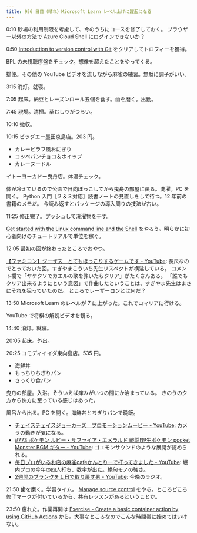 ```yaml
---
title: 956 日目（晴れ）Microsoft Learn レベル上げに躍起になる
---
```


0:10 砂場の利用制限を考慮して、今のうちにコースを修了しておく。
ブラウザー以外の方法で Azure Cloud Shell にログインできないか？

0:50 [Introduction to version control with Git](https://learn.microsoft.com/en-us/training/paths/intro-to-vc-git/)
をクリアしてトロフィーを獲得。

BPL の未視聴序盤をチェック。想像を超えたことをやってくる。

排便。その他の YouTube ビデオを流しながら麻雀の練習。無駄に調子がいい。

3:15 消灯。就寝。

7:05 起床。納豆とレーズンロール五個を食す。歯を磨く。出勤。

7:45 現場。清掃。草むしりがつらい。

10:10 撤収。

10:15 ビッグエー墨田京島店。203 円。

* カレーピラフ風おにぎり
* コッペパンチョコ＆ホイップ
* カレーヌードル

イトーヨーカドー曳舟店。体温チェック。

体が冷えているので公園で日向ぼっこしてから曳舟の部屋に戻る。洗濯。PC を開く。
Python 入門［２＆３対応］読書ノートの見直しをして待つ。12 年前の書籍のメモだ。
今読み返すとパッケージの導入周りの技法が古い。

11:25 修正完了。プッシュして洗濯物を干す。

[Get started with the Linux command line and the Shell](https://learn.microsoft.com/en-us/training/paths/shell/)
をやろう。明らかに初心者向けのチュートリアルで単位を稼ぐ。

12:05 最初の回が終わったところでおやつ。

[【ファミコン】ジーザス　とてもほっこりするゲームです - YouTube](https://www.youtube.com/watch?v=0PnbycwpqwY):
長尺なのでとっておいた回。すぎやまこういち先生リスペクトが横溢している。
コメント欄で「ヤケクソでカエルの歌を弾いたらクリア」がたくさんある。
「誰でもクリア出来るようにという意図」で作曲したということは、すぎやま先生はまさにそれを狙っていたのだ。
ところでレーザーロンとは何だ？

13:50 Microsoft Learn のレベルが 7 に上がった。これでロマリアに行ける。

YouTube で将棋の解説ビデオを観る。

14:40 消灯。就寝。

20:05 起床。外出。

20:25 コモディイイダ東向島店。535 円。

* 海鮮丼
* もっちりちぎりパン
* さっくり食パン

曳舟の部屋。入浴。そういえば痒みがいつの間にか治まっている。
きのうの夕方から快方に至っている感じはあった。

風呂から出る。PC を開く。海鮮丼とちぎりパンで晩飯。

* [チェイスチェイスジョーカーズ　プロモーションムービー - YouTube](https://www.youtube.com/watch?v=6ZtA5m3DP8I):
  カメラの動きが気になる。
* [&#x23;773 ポケモン ルビー・サファイア・エメラルド 戦闘!野生ポケモン pocket Monster BGM ギター - YouTube](https://www.youtube.com/watch?v=SOjAMN5w0po):
  ゴエモンサウンドのような展開が認められる。
* [毎日プロがいるお店の麻雀cafeかんとりーで打ってきました - YouTube](https://www.youtube.com/watch?v=SL7SKm8bY_E):
  堀内プロの今年の四人打ち、数字が出た。絶句モノの強さ。
* [2週間のブランクを１日で取り戻す男 - YouTube](https://www.youtube.com/watch?v=ukaoN9p83oI):
  今晩のラジオ。

21:50 歯を磨く。学習タイム。
[Manage source control](https://learn.microsoft.com/en-us/training/paths/az-400-manage-source-control/)
をやる。ところどころ修了マークが付いているから、共有レッスンがあるということか。

23:50 疲れた。作業再開は [Exercise - Create a basic container action by using GitHub Actions](https://learn.microsoft.com/en-us/training/modules/github-actions-automate-tasks/3-exercise-create-container-action)
から。大事なところなのでこんな時間帯に始めてはいけない。

